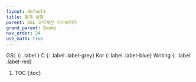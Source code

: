 ```yaml
---
layout: default
title: 통계 실행
parent: GSL 과학계산 라이브러리
grand_parent: Books
nav_order: 24
use_math: true
---
```


GSL
{: .label }
C
{: .label .label-grey}
Kor
{: label .label-blue}
Writing
{: .label .label-red}

1. TOC
{:toc}


